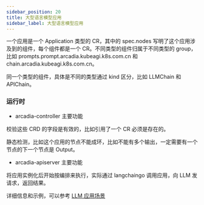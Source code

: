 ```yaml
---
sidebar_position: 20
title: 大型语言模型应用
sidebar_label: 大型语言模型应用
---
```


一个应用是一个 Application 类型的 CR，其中的 spec.nodes 写明了这个应用涉及到的组件，每个组件都是一个 CR。不同类型的组件归属于不同类型的 group，比如 prompts.prompt.arcadia.kubeagi.k8s.com.cn 和 chain.arcadia.kubeagi.k8s.com.cn。

同一个类型的组件，具体是不同的类型通过 kind 区分，比如 LLMChain 和 APIChain。

### 运行时

* arcadia-controller 主要功能

校验这些 CRD 的字段是有效的，比如引用了一个 CR 必须是存在的。

静态检测，比如这个应用的节点不能成环，比如不能有多个输出，一定需要有一个节点的下一个节点是 Output。

* arcadia-apiserver 主要功能

将应用实例化后开始按编排来执行，实际通过 langchaingo 调用应用，向 LLM 发请求，返回结果。

详细信息和示例，可以参考 [LLM 应用场景](../../../../../docs/Scenarios/llm-app-workflow-llmchain.md)
